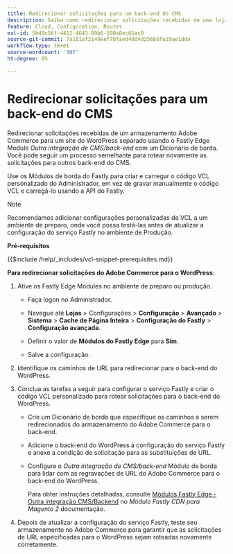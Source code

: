 ```yaml
---
title: Redirecionar solicitações para um back-end do CMS
description: Saiba como redirecionar solicitações recebidas de uma loja do Adobe Commerce para um site do WordPress separado usando o módulo Fastly edge.
feature: Cloud, Configuration, Routes
exl-id: 5bd9c56f-4412-4643-89b6-590a8ec65ac0
source-git-commit: 7a181af2149eef7bfaed4dd4d256b8fa19ae1dda
workflow-type: tm+mt
source-wordcount: '307'
ht-degree: 0%

---
```


# Redirecionar solicitações para um back-end do CMS

Redirecionar solicitações recebidas de um armazenamento Adobe Commerce para um site do WordPress separado usando o Fastly Edge Module _Outra integração de CMS/back-end_ com um Dicionário de borda. Você pode seguir um processo semelhante para rotear novamente as solicitações para outros back-end do CMS.

Use os Módulos de borda do Fastly para criar e carregar o código VCL personalizado do Administrador, em vez de gravar manualmente o código VCL e carregá-lo usando a API do Fastly.

>[!NOTE]
>
>Recomendamos adicionar configurações personalizadas de VCL a um ambiente de preparo, onde você possa testá-las antes de atualizar a configuração do serviço Fastly no ambiente de Produção.

**Pré-requisitos**

{{$include /help/_includes/vcl-snippet-prerequisites.md}}

**Para redirecionar solicitações do Adobe Commerce para o WordPress**:

1. Ative os Fastly Edge Modules no ambiente de preparo ou produção.

   - Faça logon no Administrador.

   - Navegue até **Lojas** > Configurações > **Configuração** > **Avançado** > **Sistema** > **Cache de Página Inteira** > **Configuração do Fastly** > **Configuração avançada**.

   - Definir o valor de **Módulos do Fastly Edge** para **Sim**.

   - Salve a configuração.

1. Identifique os caminhos de URL para redirecionar para o back-end do WordPress.

1. Conclua as tarefas a seguir para configurar o serviço Fastly e criar o código VCL personalizado para rotear solicitações para o back-end do WordPress.

   - Crie um Dicionário de borda que especifique os caminhos a serem redirecionados do armazenamento do Adobe Commerce para o back-end.

   - Adicione o back-end do WordPress à configuração do serviço Fastly e anexe a condição de solicitação para as substituições de URL.

   - Configure o _Outra integração de CMS/back-end_ Módulo de borda para lidar com as regravações de URL do Adobe Commerce para o back-end do WordPress.

     Para obter instruções detalhadas, consulte [Módulos Fastly Edge - Outra integração CMS/Backend](https://github.com/fastly/fastly-magento2/blob/master/Documentation/Guides/Edge-Modules/EDGE-MODULE-OTHER-CMS-INTEGRATION.md) no _Módulo Fastly CDN para Magento 2_ documentação.

1. Depois de atualizar a configuração do serviço Fastly, teste seu armazenamento no Adobe Commerce para garantir que as solicitações de URL especificadas para o WordPress sejam roteadas novamente corretamente.
